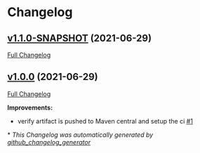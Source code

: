# Changelog

## [v1.1.0-SNAPSHOT](https://github.com/NASA-PDS/pds-registry-common/tree/v1.1.0-SNAPSHOT) (2021-06-29)

[Full Changelog](https://github.com/NASA-PDS/pds-registry-common/compare/v1.0.0...v1.1.0-SNAPSHOT)

## [v1.0.0](https://github.com/NASA-PDS/pds-registry-common/tree/v1.0.0) (2021-06-29)

[Full Changelog](https://github.com/NASA-PDS/pds-registry-common/compare/cdda44b7ee3c3c9ded4c11a60dabc7fe36dffc90...v1.0.0)

**Improvements:**

- verify artifact is pushed to Maven central and setup the ci [\#1](https://github.com/NASA-PDS/pds-registry-common/issues/1)



\* *This Changelog was automatically generated by [github_changelog_generator](https://github.com/github-changelog-generator/github-changelog-generator)*
